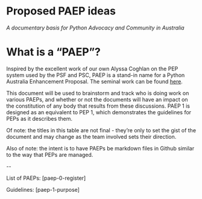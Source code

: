 # Proposed PAEP ideas 

*A documentary basis for Python Advocacy and Community in Australia*

# What is a “PAEP”?

Inspired by the excellent work of our own Alyssa Coghlan on the PEP system used by the PSF and PSC, PAEP is a stand-in name for a Python Australia Enhancement Proposal. The seminal work can be found [here](https://peps.python.org/pep-0001/). 

This document will be used to brainstorm and track who is doing work on various PAEPs, and whether or not the documents will have an impact on the constitution of any body that results from these discussions. PAEP 1 is designed as an equivalent to PEP 1, which demonstrates the guidelines for PEPs as it describes them. 

Of note: the titles in this table are not final \- they’re only to set the gist of the document and may change as the team involved sets their direction.

Also of note: the intent is to have PAEPs be markdown files in Github similar to the way that PEPs are managed. 

--

List of PAEPs: [paep-0-register]

Guidelines: [paep-1-purpose]
